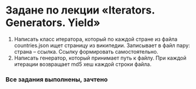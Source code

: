 # Задане по лекции «Iterators. Generators. Yield»
1.	Написать класс итератора, который по каждой стране из файла countries.json ищет страницу из википедии.
Записывает в файл пару: страна – ссылка. Ссылку формировать самостоятельно.
2.	Написать генератор, который принимает путь к файлу. При каждой итерации возвращает md5 хеш каждой строки файла.
### Все задания выполнены, зачтено
